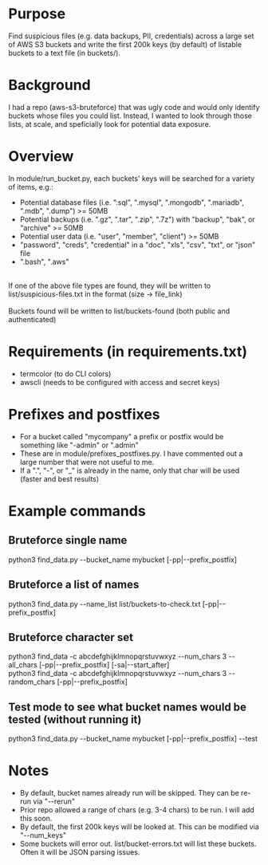# Purpose
Find suspicious files (e.g. data backups, PII, credentials) across a large set of AWS S3 buckets and write the first 200k keys (by default) of listable buckets to a text file (in buckets/).

# Background
I had a repo (aws-s3-bruteforce) that was ugly code and would only identify buckets whose files you could list.  Instead, I wanted to look through those lists, at scale, and speficially look for potential data exposure.

# Overview
In module/run_bucket.py, each buckets' keys will be searched for a variety of items, e.g.:
- Potential database files (i.e. ".sql", ".mysql", ".mongodb", ".mariadb", ".mdb", ".dump") >= 50MB
- Potential backups (i.e. ".gz", ".tar", ".zip", ".7z") with "backup", "bak", or "archive" >= 50MB 
- Potential user data (i.e. "user", "member", "client") >= 50MB
- "password", "creds", "credential" in a "doc", "xls", "csv", "txt", or "json" file
- ".bash", ".aws"
<br>
If one of the above file types are found, they will be written to list/suspicious-files.txt in the format (size -> file_link)
<br><br>
Buckets found will be written to list/buckets-found (both public and authenticated)

# Requirements (in requirements.txt)
- termcolor (to do CLI colors)
- awscli (needs to be configured with access and secret keys)

# Prefixes and postfixes
- For a bucket called "mycompany" a prefix or postfix would be something like "-admin" or ".admin"
- These are in module/prefixes_postfixes.py.  I have commented out a large number that were not useful to me.
- If a ".", "-", or "_" is already in the name, only that char will be used (faster and best results)

# Example commands

## Bruteforce single name

python3 find_data.py --bucket_name mybucket [-pp|--prefix_postfix]

## Bruteforce a list of names

python3 find_data.py --name_list list/buckets-to-check.txt [-pp|--prefix_postfix]

## Bruteforce character set

python3 find_data -c abcdefghijklmnopqrstuvwxyz --num_chars 3 --all_chars [-pp|--prefix_postfix] [-sa|--start_after] 
<br>
python3 find_data -c abcdefghijklmnopqrstuvwxyz --num_chars 3 --random_chars [-pp|--prefix_postfix]

## Test mode to see what bucket names would be tested (without running it)

python3 find_data.py --bucket_name mybucket [-pp|--prefix_postfix] --test

# Notes
- By default, bucket names already run will be skipped.  They can be re-run via "--rerun"
- Prior repo allowed a range of chars (e.g. 3-4 chars) to be run.  I will add this soon.
- By default, the first 200k keys will be looked at.  This can be modified via "--num_keys"
- Some buckets will error out.  list/bucket-errors.txt will list these buckets.  Often it will be JSON parsing issues.
